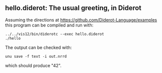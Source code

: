 ## hello.diderot: The usual greeting, in Diderot

Assuming the directions at https://github.com/Diderot-Language/examples
this program can be compiled and run with:

	../../vis12/bin/diderotc --exec hello.diderot
	./hello

The output can be checked with:

	unu save -f text -i out.nrrd

which should produce "42".
